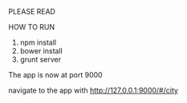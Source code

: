 PLEASE READ

HOW TO RUN

1. npm install
2. bower install
3. grunt server

The app is now at port 9000

navigate to the app with 
http://127.0.0.1:9000/#/city
